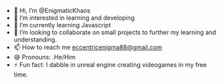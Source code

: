 - 👋 Hi, I’m @EnigmaticKhaos
- 👀 I’m interested in learning and developing
- 🌱 I’m currently learning Javascript
- 💞️ I’m looking to collaborate on small projects to further my learning and understanding.
- 📫 How to reach me eccentricenigma88@gmail.com
- 😄 Pronouns: .He/Him
- ⚡ Fun fact: I dabble in unreal engine creating videogames in my free time.

<!---
EnigmaticKhaos/EnigmaticKhaos is a ✨ special ✨ repository because its `README.md` (this file) appears on your GitHub profile.
You can click the Preview link to take a look at your changes.
--->
